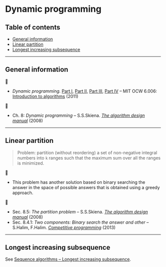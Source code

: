 # Dynamic programming

## Table of contents

* [General information](#general-information)
* [Linear partition](#linear-partition)
* [Longest increasing subsequence](#longest-increasing-subsequence)

---

## General information

:movie_camera:

* *Dynamic programming.* [Part I](https://www.youtube.com/watch?v=OQ5jsbhAv_M), [Part II](https://www.youtube.com/watch?v=ENyox7kNKeY), [Part III](https://www.youtube.com/watch?v=ocZMDMZwhCY), [Part IV](https://www.youtube.com/watch?v=tp4_UXaVyx8) &ndash; MIT OCW 6.006: [Introduction to algorithms](https://ocw.mit.edu/courses/electrical-engineering-and-computer-science/6-006-introduction-to-algorithms-fall-2011/index.htm) (2011)

:book:

* Ch. 8: *Dynamic programming* &ndash; S.S.Skiena. [*The algorithm design manual*](http://www.algorist.com/) (2008)

---

## Linear partition

> Problem: partition (without reordering) a set of non-negative integral numbers into `k` ranges such that the maximum sum over all the ranges is minimized.

:memo:

* This problem has another solution based on binary searching the answer in the space of possible answers that is obtained using a greedy approach.

:book:

* Sec. 8.5: *The partition problem* &ndash; S.S.Skiena. [*The algorithm design manual*](http://www.algorist.com/) (2008)
* Sec. 8.4.1: *Two components: Binary search the answer and other* &ndash; S.Halim, F.Halim. [*Competitive programming*](https://cpbook.net/) (2013)

---

## Longest increasing subsequence

See [Sequence algorithms &ndash; Longest increasing subsequence](sequence_algorithms.md#longest-increasing-subsequence).


<!--
Maximum square in bool matrix:

* D.Gries. *A note on a standard strategy for developing loop invariants and loops*. Science of computer programming *2*, [207](https://dx.doi.org/10.1016/0167-6423(83)90015-1) (1982).\
[Full text](https://core.ac.uk/download/pdf/82596333.pdf)

https://dl.acm.org/citation.cfm?id=800754
 -->

